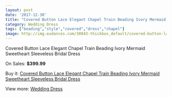 ```yaml
---
layout: post
date: '2017-12-30'
title: "Covered Button Lace Elegant Chapel Train Beading Ivory Mermaid Sweetheart Sleeveless Bridal Dress"
category: Wedding Dress
tags: ["beading","style","covered","dress","chapel"]
image: http://img.eudances.com/30843-thickbox_default/covered-button-lace-elegant-chapel-train-beading-ivory-mermaid-sweetheart-sleeveless-bridal-dress.jpg
---
```

Covered Button Lace Elegant Chapel Train Beading Ivory Mermaid Sweetheart Sleeveless Bridal Dress

On Sales: **$399.99**
<a href="https://www.eudances.com/en/wedding-dress/9797-covered-button-lace-elegant-chapel-train-beading-ivory-mermaid-sweetheart-sleeveless-bridal-dress.html"><amp-img layout="responsive" width="600" height="600" src="//img.eudances.com/30843-thickbox_default/covered-button-lace-elegant-chapel-train-beading-ivory-mermaid-sweetheart-sleeveless-bridal-dress.jpg" alt="Covered Button Lace Elegant Chapel Train Beading Ivory Mermaid Sweetheart Sleeveless Bridal Dress 0" /></a>
<a href="https://www.eudances.com/en/wedding-dress/9797-covered-button-lace-elegant-chapel-train-beading-ivory-mermaid-sweetheart-sleeveless-bridal-dress.html"><amp-img layout="responsive" width="600" height="600" src="//img.eudances.com/30861-thickbox_default/covered-button-lace-elegant-chapel-train-beading-ivory-mermaid-sweetheart-sleeveless-bridal-dress.jpg" alt="Covered Button Lace Elegant Chapel Train Beading Ivory Mermaid Sweetheart Sleeveless Bridal Dress 1" /></a>
<a href="https://www.eudances.com/en/wedding-dress/9797-covered-button-lace-elegant-chapel-train-beading-ivory-mermaid-sweetheart-sleeveless-bridal-dress.html"><amp-img layout="responsive" width="600" height="600" src="//img.eudances.com/30860-thickbox_default/covered-button-lace-elegant-chapel-train-beading-ivory-mermaid-sweetheart-sleeveless-bridal-dress.jpg" alt="Covered Button Lace Elegant Chapel Train Beading Ivory Mermaid Sweetheart Sleeveless Bridal Dress 2" /></a>
<a href="https://www.eudances.com/en/wedding-dress/9797-covered-button-lace-elegant-chapel-train-beading-ivory-mermaid-sweetheart-sleeveless-bridal-dress.html"><amp-img layout="responsive" width="600" height="600" src="//img.eudances.com/30859-thickbox_default/covered-button-lace-elegant-chapel-train-beading-ivory-mermaid-sweetheart-sleeveless-bridal-dress.jpg" alt="Covered Button Lace Elegant Chapel Train Beading Ivory Mermaid Sweetheart Sleeveless Bridal Dress 3" /></a>
<a href="https://www.eudances.com/en/wedding-dress/9797-covered-button-lace-elegant-chapel-train-beading-ivory-mermaid-sweetheart-sleeveless-bridal-dress.html"><amp-img layout="responsive" width="600" height="600" src="//img.eudances.com/30858-thickbox_default/covered-button-lace-elegant-chapel-train-beading-ivory-mermaid-sweetheart-sleeveless-bridal-dress.jpg" alt="Covered Button Lace Elegant Chapel Train Beading Ivory Mermaid Sweetheart Sleeveless Bridal Dress 4" /></a>
<a href="https://www.eudances.com/en/wedding-dress/9797-covered-button-lace-elegant-chapel-train-beading-ivory-mermaid-sweetheart-sleeveless-bridal-dress.html"><amp-img layout="responsive" width="600" height="600" src="//img.eudances.com/30857-thickbox_default/covered-button-lace-elegant-chapel-train-beading-ivory-mermaid-sweetheart-sleeveless-bridal-dress.jpg" alt="Covered Button Lace Elegant Chapel Train Beading Ivory Mermaid Sweetheart Sleeveless Bridal Dress 5" /></a>
<a href="https://www.eudances.com/en/wedding-dress/9797-covered-button-lace-elegant-chapel-train-beading-ivory-mermaid-sweetheart-sleeveless-bridal-dress.html"><amp-img layout="responsive" width="600" height="600" src="//img.eudances.com/30856-thickbox_default/covered-button-lace-elegant-chapel-train-beading-ivory-mermaid-sweetheart-sleeveless-bridal-dress.jpg" alt="Covered Button Lace Elegant Chapel Train Beading Ivory Mermaid Sweetheart Sleeveless Bridal Dress 6" /></a>
<a href="https://www.eudances.com/en/wedding-dress/9797-covered-button-lace-elegant-chapel-train-beading-ivory-mermaid-sweetheart-sleeveless-bridal-dress.html"><amp-img layout="responsive" width="600" height="600" src="//img.eudances.com/30855-thickbox_default/covered-button-lace-elegant-chapel-train-beading-ivory-mermaid-sweetheart-sleeveless-bridal-dress.jpg" alt="Covered Button Lace Elegant Chapel Train Beading Ivory Mermaid Sweetheart Sleeveless Bridal Dress 7" /></a>
<a href="https://www.eudances.com/en/wedding-dress/9797-covered-button-lace-elegant-chapel-train-beading-ivory-mermaid-sweetheart-sleeveless-bridal-dress.html"><amp-img layout="responsive" width="600" height="600" src="//img.eudances.com/30854-thickbox_default/covered-button-lace-elegant-chapel-train-beading-ivory-mermaid-sweetheart-sleeveless-bridal-dress.jpg" alt="Covered Button Lace Elegant Chapel Train Beading Ivory Mermaid Sweetheart Sleeveless Bridal Dress 8" /></a>
<a href="https://www.eudances.com/en/wedding-dress/9797-covered-button-lace-elegant-chapel-train-beading-ivory-mermaid-sweetheart-sleeveless-bridal-dress.html"><amp-img layout="responsive" width="600" height="600" src="//img.eudances.com/30853-thickbox_default/covered-button-lace-elegant-chapel-train-beading-ivory-mermaid-sweetheart-sleeveless-bridal-dress.jpg" alt="Covered Button Lace Elegant Chapel Train Beading Ivory Mermaid Sweetheart Sleeveless Bridal Dress 9" /></a>
<a href="https://www.eudances.com/en/wedding-dress/9797-covered-button-lace-elegant-chapel-train-beading-ivory-mermaid-sweetheart-sleeveless-bridal-dress.html"><amp-img layout="responsive" width="600" height="600" src="//img.eudances.com/30852-thickbox_default/covered-button-lace-elegant-chapel-train-beading-ivory-mermaid-sweetheart-sleeveless-bridal-dress.jpg" alt="Covered Button Lace Elegant Chapel Train Beading Ivory Mermaid Sweetheart Sleeveless Bridal Dress 10" /></a>
<a href="https://www.eudances.com/en/wedding-dress/9797-covered-button-lace-elegant-chapel-train-beading-ivory-mermaid-sweetheart-sleeveless-bridal-dress.html"><amp-img layout="responsive" width="600" height="600" src="//img.eudances.com/30851-thickbox_default/covered-button-lace-elegant-chapel-train-beading-ivory-mermaid-sweetheart-sleeveless-bridal-dress.jpg" alt="Covered Button Lace Elegant Chapel Train Beading Ivory Mermaid Sweetheart Sleeveless Bridal Dress 11" /></a>
<a href="https://www.eudances.com/en/wedding-dress/9797-covered-button-lace-elegant-chapel-train-beading-ivory-mermaid-sweetheart-sleeveless-bridal-dress.html"><amp-img layout="responsive" width="600" height="600" src="//img.eudances.com/30850-thickbox_default/covered-button-lace-elegant-chapel-train-beading-ivory-mermaid-sweetheart-sleeveless-bridal-dress.jpg" alt="Covered Button Lace Elegant Chapel Train Beading Ivory Mermaid Sweetheart Sleeveless Bridal Dress 12" /></a>
<a href="https://www.eudances.com/en/wedding-dress/9797-covered-button-lace-elegant-chapel-train-beading-ivory-mermaid-sweetheart-sleeveless-bridal-dress.html"><amp-img layout="responsive" width="600" height="600" src="//img.eudances.com/30849-thickbox_default/covered-button-lace-elegant-chapel-train-beading-ivory-mermaid-sweetheart-sleeveless-bridal-dress.jpg" alt="Covered Button Lace Elegant Chapel Train Beading Ivory Mermaid Sweetheart Sleeveless Bridal Dress 13" /></a>
<a href="https://www.eudances.com/en/wedding-dress/9797-covered-button-lace-elegant-chapel-train-beading-ivory-mermaid-sweetheart-sleeveless-bridal-dress.html"><amp-img layout="responsive" width="600" height="600" src="//img.eudances.com/30848-thickbox_default/covered-button-lace-elegant-chapel-train-beading-ivory-mermaid-sweetheart-sleeveless-bridal-dress.jpg" alt="Covered Button Lace Elegant Chapel Train Beading Ivory Mermaid Sweetheart Sleeveless Bridal Dress 14" /></a>
<a href="https://www.eudances.com/en/wedding-dress/9797-covered-button-lace-elegant-chapel-train-beading-ivory-mermaid-sweetheart-sleeveless-bridal-dress.html"><amp-img layout="responsive" width="600" height="600" src="//img.eudances.com/30847-thickbox_default/covered-button-lace-elegant-chapel-train-beading-ivory-mermaid-sweetheart-sleeveless-bridal-dress.jpg" alt="Covered Button Lace Elegant Chapel Train Beading Ivory Mermaid Sweetheart Sleeveless Bridal Dress 15" /></a>
<a href="https://www.eudances.com/en/wedding-dress/9797-covered-button-lace-elegant-chapel-train-beading-ivory-mermaid-sweetheart-sleeveless-bridal-dress.html"><amp-img layout="responsive" width="600" height="600" src="//img.eudances.com/30846-thickbox_default/covered-button-lace-elegant-chapel-train-beading-ivory-mermaid-sweetheart-sleeveless-bridal-dress.jpg" alt="Covered Button Lace Elegant Chapel Train Beading Ivory Mermaid Sweetheart Sleeveless Bridal Dress 16" /></a>
<a href="https://www.eudances.com/en/wedding-dress/9797-covered-button-lace-elegant-chapel-train-beading-ivory-mermaid-sweetheart-sleeveless-bridal-dress.html"><amp-img layout="responsive" width="600" height="600" src="//img.eudances.com/30845-thickbox_default/covered-button-lace-elegant-chapel-train-beading-ivory-mermaid-sweetheart-sleeveless-bridal-dress.jpg" alt="Covered Button Lace Elegant Chapel Train Beading Ivory Mermaid Sweetheart Sleeveless Bridal Dress 17" /></a>
<a href="https://www.eudances.com/en/wedding-dress/9797-covered-button-lace-elegant-chapel-train-beading-ivory-mermaid-sweetheart-sleeveless-bridal-dress.html"><amp-img layout="responsive" width="600" height="600" src="//img.eudances.com/30844-thickbox_default/covered-button-lace-elegant-chapel-train-beading-ivory-mermaid-sweetheart-sleeveless-bridal-dress.jpg" alt="Covered Button Lace Elegant Chapel Train Beading Ivory Mermaid Sweetheart Sleeveless Bridal Dress 18" /></a>

Buy it: [Covered Button Lace Elegant Chapel Train Beading Ivory Mermaid Sweetheart Sleeveless Bridal Dress](https://www.eudances.com/en/wedding-dress/9797-covered-button-lace-elegant-chapel-train-beading-ivory-mermaid-sweetheart-sleeveless-bridal-dress.html "Covered Button Lace Elegant Chapel Train Beading Ivory Mermaid Sweetheart Sleeveless Bridal Dress")

View more: [Wedding Dress](https://www.eudances.com/en/164-wedding-dress "Wedding Dress")